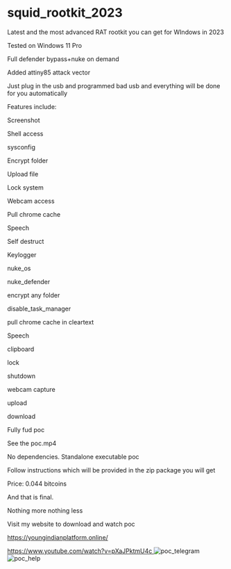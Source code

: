 # squid_rootkit_2023
Latest and the most advanced RAT rootkit you can get for WIndows in 2023

Tested on Windows 11 Pro

Full defender bypass+nuke on demand

Added attiny85 attack vector

Just plug in the usb and programmed bad usb and everything will be done for you automatically

Features include:

Screenshot

Shell access

sysconfig

Encrypt folder

Upload file

Lock system

Webcam access

Pull chrome cache

Speech

Self destruct

Keylogger

nuke_os

nuke_defender

encrypt any folder

disable_task_manager

pull chrome cache in cleartext

Speech

clipboard

lock

shutdown

webcam capture

upload

download

Fully fud poc

See the poc.mp4

No dependencies. Standalone executable poc

Follow instructions which will be provided in the zip package you will get

Price: 0.044 bitcoins

And that is final.

Nothing more nothing less

Visit my website to download and watch poc

https://youngindianplatform.online/

[https://www.youtube.com/watch?v=pXaJPktmU4c
](https://youtu.be/pXaJPktmU4c)![poc_telegram](https://github.com/evil-red-octopus/squid_rootkit_2023/assets/148368853/6d8803c6-71f1-4373-82e0-ff083590602a)
![poc_help](https://github.com/evil-red-octopus/squid_rootkit_2023/assets/148368853/a6749eb6-5f4d-4c7e-9ec0-1a5a4b89f712)
